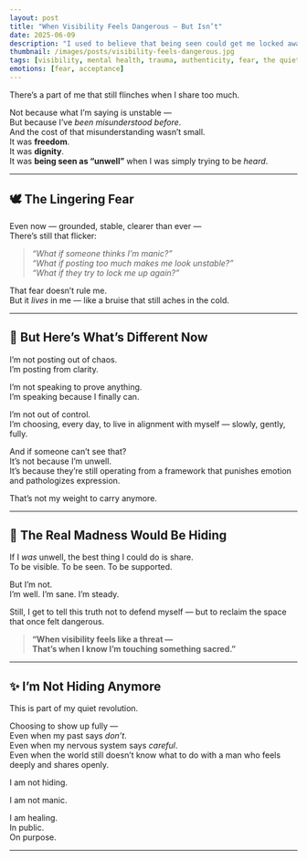 ```yaml
---
layout: post
title: "When Visibility Feels Dangerous — But Isn’t"
date: 2025-06-09
description: "I used to believe that being seen could get me locked away. But now I’m learning that hiding myself was the real prison. This is what healing looks like — steady, conscious, visible."
thumbnail: /images/posts/visibility-feels-dangerous.jpg
tags: [visibility, mental health, trauma, authenticity, fear, the quiet revolution]
emotions: [fear, acceptance]
---
```


There’s a part of me that still flinches when I share too much.

Not because what I’m saying is unstable —  
But because I’ve *been misunderstood before*.  
And the cost of that misunderstanding wasn’t small.  
It was **freedom**.  
It was **dignity**.  
It was **being seen as “unwell”** when I was simply trying to be *heard*.

---

## 🕊️ The Lingering Fear

Even now — grounded, stable, clearer than ever —  
There’s still that flicker:

> *“What if someone thinks I’m manic?”*  
> *“What if posting too much makes me look unstable?”*  
> *“What if they try to lock me up again?”*

That fear doesn’t rule me.  
But it *lives* in me — like a bruise that still aches in the cold.

---

## 🧭 But Here’s What’s Different Now

I’m not posting out of chaos.  
I’m posting from clarity.

I’m not speaking to prove anything.  
I’m speaking because I finally can.

I’m not out of control.  
I’m choosing, every day, to live in alignment with myself — slowly, gently, fully.

And if someone can’t see that?  
It’s not because I’m unwell.  
It’s because they’re still operating from a framework that punishes emotion and pathologizes expression.

That’s not my weight to carry anymore.

---

## 🌱 The Real Madness Would Be Hiding

If I *was* unwell, the best thing I could do is share.  
To be visible. To be seen. To be supported.

But I’m not.  
I’m well. I’m sane. I’m steady.

Still, I get to tell this truth not to defend myself — but to reclaim the space that once felt dangerous.

> **“When visibility feels like a threat —  
That’s when I know I’m touching something sacred.”**

---

## ✨ I’m Not Hiding Anymore

This is part of my quiet revolution.

Choosing to show up fully —  
Even when my past says *don’t*.  
Even when my nervous system says *careful*.  
Even when the world still doesn’t know what to do with a man who feels deeply and shares openly.

I am not hiding.

I am not manic.

I am healing.  
In public.  
On purpose.

---

